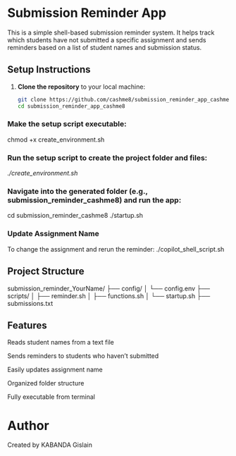 # Submission Reminder App

This is a simple shell-based submission reminder system. It helps track which students have not submitted a specific assignment and sends reminders based on a list of student names and submission status.

## Setup Instructions

1. **Clone the repository** to your local machine:
   ```bash
   git clone https://github.com/cashme8/submission_reminder_app_cashme8.git
   cd submission_reminder_app_cashme8
### Make the setup script executable:
chmod +x create_environment.sh

### Run the setup script to create the project folder and files:
*./create_environment.sh*

### Navigate into the generated folder (e.g., submission_reminder_cashme8) and run the app:
cd submission_reminder_cashme8
./startup.sh

### Update Assignment Name
To change the assignment and rerun the reminder:
./copilot_shell_script.sh

## Project Structure
submission_reminder_YourName/
├── config/
│   └── config.env
├── scripts/
│   ├── reminder.sh
│   ├── functions.sh
│   └── startup.sh
├── submissions.txt

## Features
Reads student names from a text file

Sends reminders to students who haven’t submitted

Easily updates assignment name

Organized folder structure

Fully executable from terminal

# Author
Created by KABANDA Gislain
